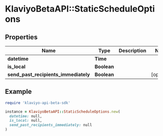 # KlaviyoBetaAPI::StaticScheduleOptions

## Properties

| Name | Type | Description | Notes |
| ---- | ---- | ----------- | ----- |
| **datetime** | **Time** |  |  |
| **is_local** | **Boolean** |  |  |
| **send_past_recipients_immediately** | **Boolean** |  | [optional] |

## Example

```ruby
require 'klaviyo-api-beta-sdk'

instance = KlaviyoBetaAPI::StaticScheduleOptions.new(
  datetime: null,
  is_local: null,
  send_past_recipients_immediately: null
)
```

